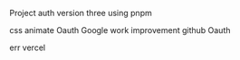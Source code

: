 Project auth version three
using pnpm

css animate
Oauth Google work
improvement github Oauth

err vercel 